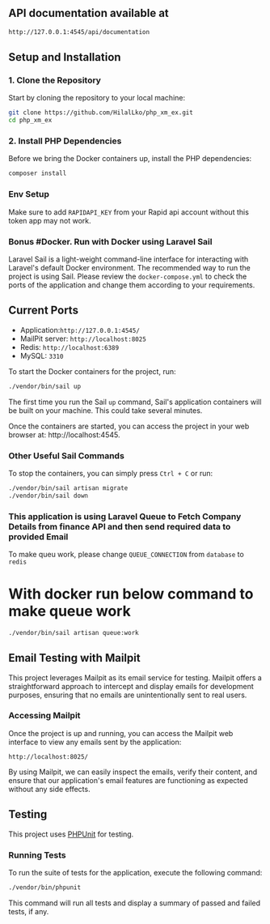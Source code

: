 ## API documentation available at
```bash
http://127.0.0.1:4545/api/documentation
```

## Setup and Installation

### 1. Clone the Repository

Start by cloning the repository to your local machine:

```bash
git clone https://github.com/HilalLko/php_xm_ex.git 
cd php_xm_ex
```

### 2. Install PHP Dependencies

Before we bring the Docker containers up, install the PHP dependencies:

```bash
composer install
```

### Env Setup
Make sure to add `RAPIDAPI_KEY` from your Rapid api account without this token app may not work.

### Bonus #Docker. Run with Docker using Laravel Sail
Laravel Sail is a light-weight command-line interface for interacting with Laravel's default Docker environment. The recommended way to run the project is using Sail.
Please review the `docker-compose.yml` to check the ports of the application and change them according to your
requirements.

## Current Ports

- Application:`http://127.0.0.1:4545/`
- MailPit server: `http://localhost:8025`
- Redis: `http://localhost:6389`
- MySQL: `3310`

To start the Docker containers for the project, run:

```bash
./vendor/bin/sail up
```

The first time you run the Sail `up` command, Sail's application containers will be built on your machine. This could take several minutes.

Once the containers are started, you can access the project in your web browser at: http://localhost:4545.

### Other Useful Sail Commands
To stop the containers, you can simply press `Ctrl + C` or run:

```bash
./vendor/bin/sail artisan migrate
./vendor/bin/sail down
```

### This application is using Laravel Queue to Fetch Company Details from finance API and then send required data to provided Email
To make queu work, please change `QUEUE_CONNECTION` from `database` to `redis`
# With docker run below command to make queue work
```bash
./vendor/bin/sail artisan queue:work
```

## Email Testing with Mailpit

This project leverages Mailpit as its email service for testing. Mailpit offers a straightforward approach to intercept and display emails for development purposes, ensuring that no emails are unintentionally sent to real users.

### Accessing Mailpit

Once the project is up and running, you can access the Mailpit web interface to view any emails sent by the application:

```plaintext
http://localhost:8025/
```
By using Mailpit, we can easily inspect the emails, verify their content, and ensure that our application's email features are functioning as expected without any side effects.

## Testing

This project uses [PHPUnit](https://phpunit.de) for testing.

### Running Tests

To run the suite of tests for the application, execute the following command:

```bash
./vendor/bin/phpunit
```
This command will run all tests and display a summary of passed and failed tests, if any.
